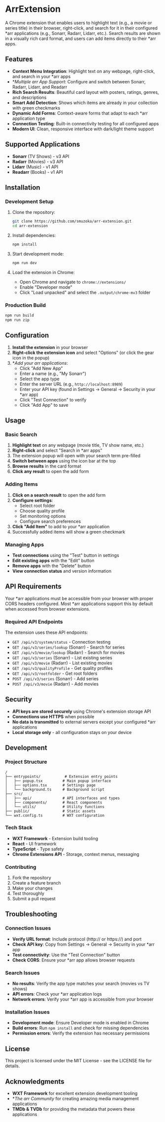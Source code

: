 # ArrExtension

A Chrome extension that enables users to highlight text (e.g., a movie or series title) in their browser, right-click, and search for it in their configured *arr applications (e.g., Sonarr, Radarr, Lidarr, etc.). Search results are shown in a visually rich card format, and users can add items directly to their *arr apps.

## Features

- **Context Menu Integration**: Highlight text on any webpage, right-click, and search in your *arr apps
- **Multiple *arr App Support**: Configure and switch between Sonarr, Radarr, Lidarr, and Readarr
- **Rich Search Results**: Beautiful card layout with posters, ratings, genres, and descriptions
- **Smart Add Detection**: Shows which items are already in your collection with green checkmarks
- **Dynamic Add Forms**: Context-aware forms that adapt to each *arr application type
- **Connection Testing**: Built-in connectivity testing for all configured apps
- **Modern UI**: Clean, responsive interface with dark/light theme support

## Supported Applications

- **Sonarr** (TV Shows) - v3 API
- **Radarr** (Movies) - v3 API  
- **Lidarr** (Music) - v1 API
- **Readarr** (Books) - v1 API

## Installation

### Development Setup

1. Clone the repository:
   ```bash
   git clone https://github.com/smuzoka/arr-extension.git
   cd arr-extension
   ```

2. Install dependencies:
   ```bash
   npm install
   ```

3. Start development mode:
   ```bash
   npm run dev
   ```

4. Load the extension in Chrome:
   - Open Chrome and navigate to `chrome://extensions/`
   - Enable "Developer mode"
   - Click "Load unpacked" and select the `.output/chrome-mv3` folder

### Production Build

```bash
npm run build
npm run zip
```

## Configuration

1. **Install the extension** in your browser
2. **Right-click the extension icon** and select "Options" (or click the gear icon in the popup)
3. **Add your *arr applications**:
   - Click "Add New App"
   - Enter a name (e.g., "My Sonarr")
   - Select the app type
   - Enter the server URL (e.g., `http://localhost:8989`)
   - Enter your API key (found in Settings → General → Security in your *arr app)
   - Click "Test Connection" to verify
   - Click "Add App" to save

## Usage

### Basic Search

1. **Highlight text** on any webpage (movie title, TV show name, etc.)
2. **Right-click** and select "Search in *arr apps"
3. The extension popup will open with your search term pre-filled
4. **Switch between apps** using the icon bar at the top
5. **Browse results** in the card format
6. **Click any result** to open the add form

### Adding Items

1. **Click on a search result** to open the add form
2. **Configure settings**:
   - Select root folder
   - Choose quality profile
   - Set monitoring options
   - Configure search preferences
3. **Click "Add Item"** to add to your *arr application
4. Successfully added items will show a green checkmark

### Managing Apps

- **Test connections** using the "Test" button in settings
- **Edit existing apps** with the "Edit" button
- **Remove apps** with the "Delete" button
- **View connection status** and version information

## API Requirements

Your *arr applications must be accessible from your browser with proper CORS headers configured. Most *arr applications support this by default when accessed from browser extensions.

### Required API Endpoints

The extension uses these API endpoints:

- `GET /api/v3/system/status` - Connection testing
- `GET /api/v3/series/lookup` (Sonarr) - Search for series
- `GET /api/v3/movie/lookup` (Radarr) - Search for movies  
- `GET /api/v3/series` (Sonarr) - List existing series
- `GET /api/v3/movie` (Radarr) - List existing movies
- `GET /api/v3/qualityProfile` - Get quality profiles
- `GET /api/v3/rootfolder` - Get root folders
- `POST /api/v3/series` (Sonarr) - Add series
- `POST /api/v3/movie` (Radarr) - Add movies

## Security

- **API keys are stored securely** using Chrome's extension storage API
- **Connections use HTTPS** when possible
- **No data is transmitted** to external servers except your configured *arr applications
- **Local storage only** - all configuration stays on your device

## Development

### Project Structure

```
/
├── entrypoints/           # Extension entry points
│   ├── popup.tsx         # Main popup interface
│   ├── options.tsx       # Settings page
│   └── background.ts     # Background script
├── src/
│   ├── api/              # API interfaces and types
│   ├── components/       # React components
│   └── utils/            # Utility functions
├── public/               # Static assets
└── wxt.config.ts         # WXT configuration
```

### Tech Stack

- **WXT Framework** - Extension build tooling
- **React** - UI framework
- **TypeScript** - Type safety
- **Chrome Extensions API** - Storage, context menus, messaging

### Contributing

1. Fork the repository
2. Create a feature branch
3. Make your changes
4. Test thoroughly
5. Submit a pull request

## Troubleshooting

### Connection Issues

- **Verify URL format**: Include protocol (http:// or https://) and port
- **Check API key**: Copy from Settings → General → Security in your *arr app
- **Test connectivity**: Use the "Test Connection" button
- **Check CORS**: Ensure your *arr app allows browser requests

### Search Issues

- **No results**: Verify the app type matches your search (movies vs TV shows)
- **API errors**: Check your *arr application logs
- **Network errors**: Verify your *arr app is accessible from your browser

### Installation Issues

- **Development mode**: Ensure Developer mode is enabled in Chrome
- **Build errors**: Run `npm install` and check for missing dependencies
- **Permission errors**: Verify the extension has necessary permissions

## License

This project is licensed under the MIT License - see the LICENSE file for details.

## Acknowledgments

- **WXT Framework** for excellent extension development tooling
- **The *arr Community** for creating amazing media management applications
- **TMDb & TVDb** for providing the metadata that powers these applications 